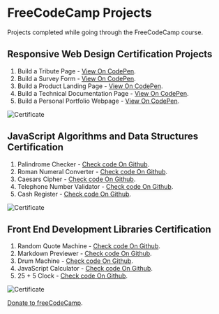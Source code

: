 # FreeCodeCamp Projects
Projects completed while going through the FreeCodeCamp course.

## Responsive Web Design Certification Projects
   1. Build a Tribute Page - [View On CodePen](https://codepen.io/santaeugeniaJ/full/abWdOXY).
   2. Build a Survey Form - [View On CodePen](https://codepen.io/santaeugeniaJ/full/MWmKpOR).
   3. Build a Product Landing Page - [View On CodePen](https://codepen.io/santaeugeniaJ/full/MWmKLRJ).
   4. Build a Technical Documentation Page - [View On CodePen](https://codepen.io/santaeugeniaJ/full/oNWBxrx).
   5. Build a Personal Portfolio Webpage - [View On CodePen](https://codepen.io/santaeugeniaJ/full/yLbgVqx).

   ![Certificate](https://user-images.githubusercontent.com/14861253/125516305-8458e0e0-75d4-4c47-8ea4-8d2cdda69898.png)

## JavaScript Algorithms and Data Structures Certification
   1. Palindrome Checker - [Check code On Github](https://github.com/AitorSantaeugenia/freecodecamp-projects/blob/main/javascript-algorithms-and-data-structure-projects/project_1/project1_palindrome_checker.js).
   2. Roman Numeral Converter - [Check code On Github](https://github.com/AitorSantaeugenia/freecodecamp-projects/blob/main/javascript-algorithms-and-data-structure-projects/project_2/project2_roman_numeral_converter.js).
   3. Caesars Cipher - [Check code On Github](https://github.com/AitorSantaeugenia/freecodecamp-projects/blob/main/javascript-algorithms-and-data-structure-projects/project_3/project3_caesars_cipher.js).
   4. Telephone Number Validator - [Check code On Github](https://github.com/AitorSantaeugenia/freecodecamp-projects/blob/main/javascript-algorithms-and-data-structure-projects/project_4/project4_telephone_number_validator.js).
   5. Cash Register - [Check code On Github](https://github.com/AitorSantaeugenia/freecodecamp-projects/blob/main/javascript-algorithms-and-data-structure-projects/project_5/project5_cash_register.js).

   ![Certificate](https://user-images.githubusercontent.com/14861253/138575264-e17444f2-d0ac-47ca-bba9-278e586ea376.png)

## Front End Development Libraries Certification
   1. Random Quote Machine - [Check code On Github](https://github.com/AitorSantaeugenia/freecodecamp-projects/tree/main/front_end_development_libraries/project1_random_quote_machine).
   2. Markdown Previewer - [Check code On Github]().
   3. Drum Machine - [Check code On Github]().
   4. JavaScript Calculator - [Check code On Github]().
   5. 25 + 5 Clock - [Check code On Github]().

   ![Certificate]()

   [Donate to freeCodeCamp](https://donate.freecodecamp.org/).
   

